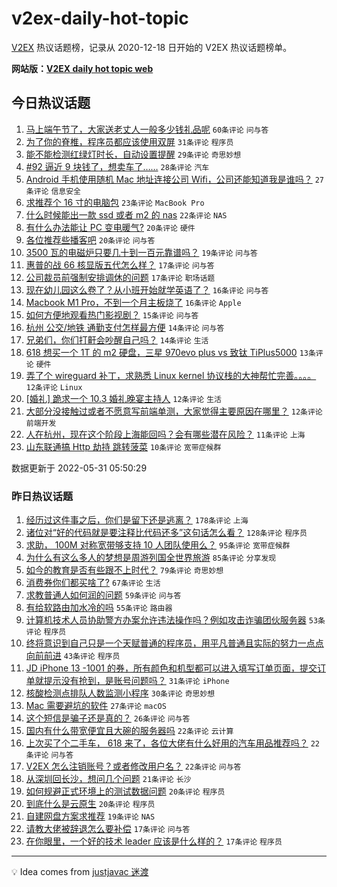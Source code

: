 # v2ex-daily-hot-topic

[V2EX](https://www.v2ex.com/) 热议话题榜，记录从 2020-12-18 日开始的 V2EX 热议话题榜单。

**网站版：[V2EX daily hot topic web](https://boojack.github.io/v2ex-daily-hot-topic-web/)**

## 今日热议话题

<!-- TODAY BEGIN -->

1. [马上端午节了，大家送老丈人一般多少钱礼品呢](https://www.v2ex.com/t/856362) `60条评论` `问与答`
1. [为了你的脊椎，程序员都应该使用双屏](https://www.v2ex.com/t/856383) `31条评论` `程序员`
1. [能不能检测红绿灯时长，自动设置提醒](https://www.v2ex.com/t/856361) `29条评论` `奇思妙想`
1. [#92 逼近 9 块钱了，想卖车了……](https://www.v2ex.com/t/856405) `28条评论` `汽车`
1. [Android 手机使用随机 Mac 地址连接公司 Wifi，公司还能知道我是谁吗？](https://www.v2ex.com/t/856369) `27条评论` `信息安全`
1. [求推荐个 16 寸的电脑包](https://www.v2ex.com/t/856358) `23条评论` `MacBook Pro`
1. [什么时候能出一款 ssd 或者 m2 的 nas](https://www.v2ex.com/t/856355) `22条评论` `NAS`
1. [有什么办法能让 PC 变电暖气?](https://www.v2ex.com/t/856409) `20条评论` `硬件`
1. [各位推荐些播客吧](https://www.v2ex.com/t/856357) `20条评论` `问与答`
1. [3500 瓦的电磁炉只要几十到一百元靠谱吗？](https://www.v2ex.com/t/856372) `19条评论` `问与答`
1. [惠普的战 66 核显版五代怎么样？](https://www.v2ex.com/t/856371) `17条评论` `问与答`
1. [公司裁员前强制安排调休的问题](https://www.v2ex.com/t/856359) `17条评论` `职场话题`
1. [现在幼儿园这么卷了？从小班开始就学英语了？](https://www.v2ex.com/t/856432) `16条评论` `问与答`
1. [Macbook M1 Pro，不到一个月主板烧了](https://www.v2ex.com/t/856404) `16条评论` `Apple`
1. [如何方便地观看热门影视剧？](https://www.v2ex.com/t/856388) `15条评论` `问与答`
1. [杭州 公交/地铁 通勤支付怎样最方便](https://www.v2ex.com/t/856400) `14条评论` `问与答`
1. [兄弟们，你们打鼾会吵醒自己吗？](https://www.v2ex.com/t/856382) `14条评论` `生活`
1. [618 想买一个 1T 的 m2 硬盘，三星 970evo plus vs 致钛 TiPlus5000](https://www.v2ex.com/t/856365) `13条评论` `硬件`
1. [弄了个 wireguard 补丁，求熟悉 Linux kernel 协议栈的大神帮忙完善。。。。](https://www.v2ex.com/t/856378) `12条评论` `Linux`
1. [[婚礼] 跪求一个 10.3 婚礼晚宴主持人](https://www.v2ex.com/t/856373) `12条评论` `生活`
1. [大部分没接触过或者不愿意写前端单测，大家觉得主要原因在哪里？](https://www.v2ex.com/t/856353) `12条评论` `前端开发`
1. [人在杭州，现在这个阶段上海能回吗？会有哪些潜在风险？](https://www.v2ex.com/t/856406) `11条评论` `上海`
1. [山东联通搞 Http 劫持 跳转菠菜](https://www.v2ex.com/t/856394) `10条评论` `宽带症候群`

数据更新于 2022-05-31 05:50:29

<!-- TODAY END -->

### 昨日热议话题

<!-- YESTERDAY BEGIN -->

1. [经历过这件事之后，你们是留下还是逃离？](https://www.v2ex.com/t/856160) `178条评论` `上海`
1. [诸位对“好的代码就是要注释比代码还多”这句话怎么看？](https://www.v2ex.com/t/856135) `128条评论` `程序员`
1. [求助， 100M 对称宽带够支持 10 人团队使用么？](https://www.v2ex.com/t/856136) `95条评论` `宽带症候群`
1. [为什么有这么多人的梦想是周游列国全世界旅游](https://www.v2ex.com/t/856166) `85条评论` `分享发现`
1. [如今的教育是否有些跟不上时代？](https://www.v2ex.com/t/856196) `79条评论` `奇思妙想`
1. [消费券你们都买啥了?](https://www.v2ex.com/t/856122) `67条评论` `生活`
1. [求教普通人如何润的问题](https://www.v2ex.com/t/856261) `59条评论` `问与答`
1. [有给软路由加水冷的吗](https://www.v2ex.com/t/856142) `55条评论` `路由器`
1. [计算机技术人员协助警方办案允许违法操作吗？例如攻击诈骗团伙服务器](https://www.v2ex.com/t/856220) `53条评论` `程序员`
1. [终将意识到自己只是一个天赋普通的程序员，用平凡普通且实际的努力一点点向前前进](https://www.v2ex.com/t/856193) `43条评论` `程序员`
1. [JD iPhone 13 -1001 的券，所有颜色和机型都可以进入填写订单页面，提交订单就提示没有抢到，是账号问题吗？](https://www.v2ex.com/t/856231) `31条评论` `iPhone`
1. [核酸检测点排队人数监测小程序](https://www.v2ex.com/t/856305) `30条评论` `奇思妙想`
1. [Mac 需要避坑的软件](https://www.v2ex.com/t/856318) `27条评论` `macOS`
1. [这个短信是骗子还是真的？](https://www.v2ex.com/t/856263) `26条评论` `问与答`
1. [国内有什么带宽便宜且大碗的服务器吗](https://www.v2ex.com/t/856248) `22条评论` `云计算`
1. [上次买了个二手车， 618 来了，各位大佬有什么好用的汽车用品推荐吗？](https://www.v2ex.com/t/856221) `22条评论` `问与答`
1. [V2EX 怎么注销账号？或者修改用户名？](https://www.v2ex.com/t/856182) `22条评论` `问与答`
1. [从深圳回长沙，想问几个问题](https://www.v2ex.com/t/856244) `21条评论` `长沙`
1. [如何规避正式环境上的测试数据问题](https://www.v2ex.com/t/856225) `20条评论` `程序员`
1. [到底什么是云原生](https://www.v2ex.com/t/856133) `20条评论` `程序员`
1. [自建网盘方案求推荐](https://www.v2ex.com/t/856257) `19条评论` `NAS`
1. [请教大佬被辞退怎么要补偿](https://www.v2ex.com/t/856253) `17条评论` `问与答`
1. [在你眼里，一个好的技术 leader 应该是什么样的？](https://www.v2ex.com/t/856239) `17条评论` `程序员`

<!-- YESTERDAY END -->

---

💡 Idea comes from [justjavac 迷渡](https://github.com/justjavac/)
